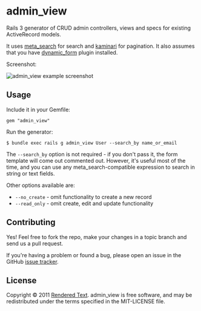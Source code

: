 # admin_view

Rails 3 generator of CRUD admin controllers, views and specs for existing ActiveRecord models.

It uses [meta_search](https://github.com/ernie/meta_search) for search and [kaminari](https://github.com/amatsuda/kaminari) for pagination. It also assumes that you have [dynamic_form](https://github.com/joelmoss/dynamic_form) plugin installed.

Screenshot:

![admin_view example screenshot](http://renderedtext.com/images/blog/admin_view.png)

## Usage

Include it in your Gemfile:

	gem "admin_view"

Run the generator:

	$ bundle exec rails g admin_view User --search_by name_or_email

The `--search_by` option is not required - if you don't pass it, the form template will come out commented out. However, it's useful most of the time, and you can use any meta_search-compatible expression to search in string or text fields.

Other options available are:

* `--no_create` - omit functionality to create a new record
* `--read_only` - omit create, edit and update functionality

## Contributing

Yes! Feel free to fork the repo, make your changes in a topic branch and send us a pull request.

If you're having a problem or found a bug, please open an issue in the GitHub [issue tracker](https://github.com/renderedtext/admin_view/issues).

## License

Copyright © 2011 [Rendered Text](http://renderedtext.com). admin_view is free software, and may be redistributed under the terms specified in the MIT-LICENSE file.
